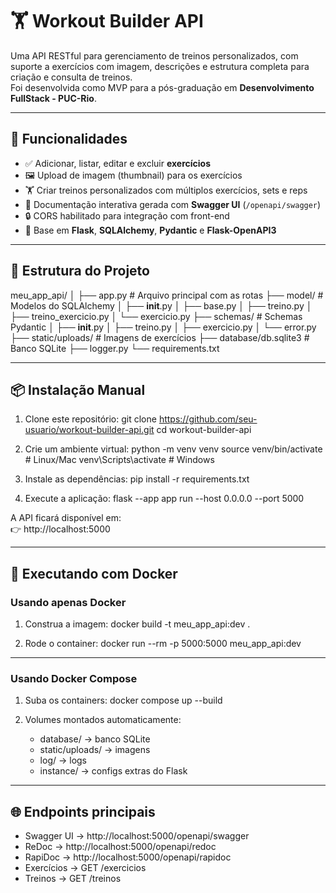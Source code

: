 # 🏋️ Workout Builder API

Uma API RESTful para gerenciamento de treinos personalizados, com suporte a exercícios com imagem, descrições e estrutura completa para criação e consulta de treinos.  
Foi desenvolvida como MVP para a pós-graduação em **Desenvolvimento FullStack - PUC-Rio**.

---

## 🚀 Funcionalidades

- ✅ Adicionar, listar, editar e excluir **exercícios**
- 🖼️ Upload de imagem (thumbnail) para os exercícios
- 🏋️ Criar treinos personalizados com múltiplos exercícios, sets e reps
- 📘 Documentação interativa gerada com **Swagger UI** (`/openapi/swagger`)
- 🔒 CORS habilitado para integração com front-end
- 🔧 Base em **Flask**, **SQLAlchemy**, **Pydantic** e **Flask-OpenAPI3**

---

## 📂 Estrutura do Projeto

meu_app_api/
│
├── app.py                  # Arquivo principal com as rotas
├── model/                  # Modelos do SQLAlchemy
│   ├── __init__.py
│   ├── base.py
│   ├── treino.py
│   ├── treino_exercicio.py
│   └── exercicio.py
├── schemas/                # Schemas Pydantic
│   ├── __init__.py
│   ├── treino.py
│   ├── exercicio.py
│   └── error.py
├── static/uploads/         # Imagens de exercícios
├── database/db.sqlite3     # Banco SQLite
├── logger.py
└── requirements.txt

---

## 📦 Instalação Manual

1. Clone este repositório:
   git clone https://github.com/seu-usuario/workout-builder-api.git
   cd workout-builder-api

2. Crie um ambiente virtual:
   python -m venv venv
   source venv/bin/activate  # Linux/Mac
   venv\Scripts\activate     # Windows

3. Instale as dependências:
   pip install -r requirements.txt

4. Execute a aplicação:
   flask --app app run --host 0.0.0.0 --port 5000

A API ficará disponível em:  
👉 http://localhost:5000

---

## 🐳 Executando com Docker

### Usando apenas Docker

1. Construa a imagem:
   docker build -t meu_app_api:dev .

2. Rode o container:
   docker run --rm -p 5000:5000 meu_app_api:dev

---

### Usando Docker Compose

1. Suba os containers:
   docker compose up --build

2. Volumes montados automaticamente:
   - database/ → banco SQLite  
   - static/uploads/ → imagens  
   - log/ → logs  
   - instance/ → configs extras do Flask  

---

## 🌐 Endpoints principais

- Swagger UI → http://localhost:5000/openapi/swagger  
- ReDoc → http://localhost:5000/openapi/redoc  
- RapiDoc → http://localhost:5000/openapi/rapidoc  
- Exercícios → GET /exercicios  
- Treinos → GET /treinos
